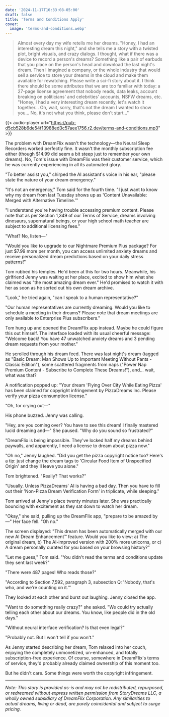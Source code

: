 ```yaml
---
date: '2024-11-17T16:33:08-05:00'
draft: false
title: 'Terms and Conditions Apply'
cover:
  image: 'terms-and-conditions.webp'
---
```


> Almost every day my wife retells me her dreams.
> "Honey, I had an interesting dream this night," and she tells me a story with a twisted plot, bright visuals, and crazy dialogs.
> I thought, what if there was a device to record a person's dreams? Something like a pair of earbuds that you place on the person's head and download the last night's dream.
> Then I imagined a company, or the whole industry that would sell a service to store your dreams in the cloud and make them available for rewatching. Please write a sci-fi story about it.
> I think there should be some attributes that we are too familiar with today:
> a 27-page license agreement that nobody reads,
> data leaks, account breaking on politicians' and celebrities' accounts, NSFW dreams, etc.
> "Honey, I had a very interesting dream recently, let's watch it together...
> Oh, wait, sorry, that's not the dream I wanted to show you... No, it's not what you think, please don't start..."

{{< audio-player url="https://pub-d5cb528b6de54f13988ed3c57aee1756.r2.dev/terms-and-conditions.mp3" >}}

The problem with DreamFlix wasn't the technology—the Neural Sleep Recorders worked perfectly fine. It wasn't the monthly subscription fee either (though $14.99 did seem a bit steep just to remember your own dreams). No, Tom's issue with DreamFlix was their customer service, which he was currently experiencing in all its automated glory.

"To better assist you," chirped the AI assistant's voice in his ear, "please state the nature of your dream emergency."

"It's not an emergency," Tom said for the fourth time. "I just want to know why my dream from last Tuesday shows up as 'Content Unavailable: Merged with Alternative Timeline.'"

"I understand you're having trouble accessing premium content. Please note that as per Section 1,349 of our Terms of Service, dreams involving dinosaurs, supernatural beings, or your high school math teacher are subject to additional licensing fees."

"What? No, listen—"

"Would you like to upgrade to our Nightmare Premium Plus package? For just $7.99 more per month, you can access unlimited anxiety dreams and receive personalized dream predictions based on your daily stress patterns!"

Tom rubbed his temples. He'd been at this for two hours. Meanwhile, his girlfriend Jenny was waiting at her place, excited to show him what she claimed was "the most amazing dream ever." He'd promised to watch it with her as soon as he sorted out his own dream archive.

"Look," he tried again, "can I speak to a human representative?"

"Our human representatives are currently dreaming. Would you like to schedule a meeting in their dreams? Please note that dream meetings are only available to Enterprise Plus subscribers."

Tom hung up and opened the DreamFlix app instead. Maybe he could figure this out himself. The interface loaded with its usual cheerful message: "Welcome back! You have 47 unwatched anxiety dreams and 3 pending dream requests from your mother."

He scrolled through his dream feed. There was last night's dream (tagged as "Basic Dream: Man Shows Up to Important Meeting Without Pants - Classic Edition"), some scattered fragments from naps ("Power Nap Premium Content - Subscribe to Complete These Dreams!"), and... wait, what was that?

A notification popped up: "Your dream 'Flying Over City While Eating Pizza' has been claimed for copyright infringement by PizzaDreams Inc. Please verify your pizza consumption license."

"Oh, for crying out—"

His phone buzzed. Jenny was calling.

"Hey, are you coming over? You have to see this dream! I finally mastered lucid dreaming and—" She paused. "Why do you sound so frustrated?"

"DreamFlix is being impossible. They've locked half my dreams behind paywalls, and apparently, I need a license to dream about pizza now."

"Oh no," Jenny laughed. "Did you get the pizza copyright notice too? Here's a tip: just change the dream tags to 'Circular Food Item of Unspecified Origin' and they'll leave you alone."

Tom brightened. "Really? That works?"

"Usually. Unless PizzaDreams' AI is having a bad day. Then you have to fill out their 'Non-Pizza Dream Verification Form' in triplicate, while sleeping."

Tom arrived at Jenny's place twenty minutes later. She was practically bouncing with excitement as they sat down to watch her dream.

"Okay," she said, pulling up the DreamFlix app, "prepare to be amazed by—" Her face fell. "Oh no."

The screen displayed: "This dream has been automatically merged with our new AI Dream Enhancement™ feature. Would you like to view: a) The original dream, b) The AI-improved version with 200% more unicorns, or c) A dream personally curated for you based on your browsing history?"

"Let me guess," Tom said. "You didn't read the terms and conditions update they sent last week?"

"There were 487 pages! Who reads those?"

"According to Section 7,592, paragraph 3, subsection Q: 'Nobody, that's who, and we're counting on it.'"

They looked at each other and burst out laughing. Jenny closed the app.

"Want to do something really crazy?" she asked. "We could try actually telling each other about our dreams. You know, like people did in the old days."

"Without neural interface verification? Is that even legal?"

"Probably not. But I won't tell if you won't."

As Jenny started describing her dream, Tom relaxed into her couch, enjoying the completely unmonetized, un-enhanced, and totally subscription-free experience. Of course, somewhere in DreamFlix's terms of service, they'd probably already claimed ownership of this moment too.

But he didn't care. Some things were worth the copyright infringement.

---

*Note: This story is provided as-is and may not be redistributed, repurposed, or redreamed without express written permission from StoryDreams LLC, a wholly owned subsidiary of DreamFlix Corporation. Any similarities to actual dreams, living or dead, are purely coincidental and subject to surge pricing.*
